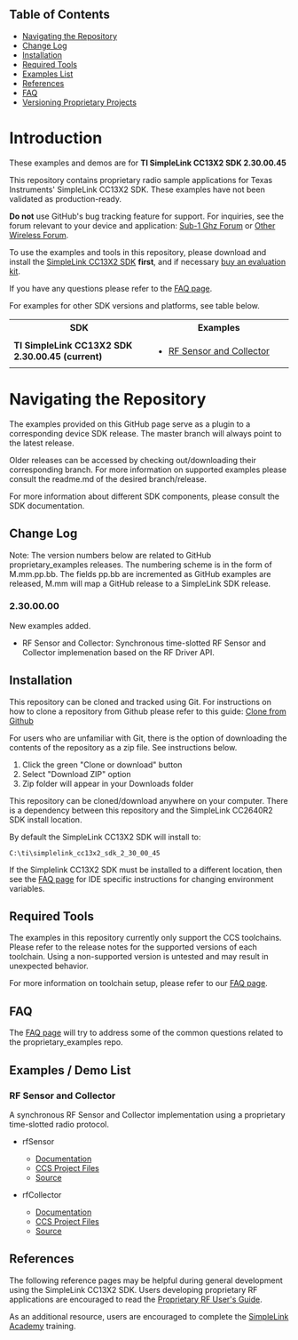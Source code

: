 ## Table of Contents

* [Navigating the Repository](#navigating-the-repository)
* [Change Log](#change-log)
* [Installation](#installation)
* [Required Tools](#required-tools)
* [Examples List](#examples--demo-list)
* [References](#references)
* [FAQ](docs/faq.md)
* [Versioning Proprietary Projects](docs/suggested_workflow.md)

# Introduction

These examples and demos are for **TI SimpleLink CC13X2 SDK 2.30.00.45**

This repository contains proprietary radio sample applications for
Texas Instruments' SimpleLink CC13X2 SDK. These examples have not been
validated as production-ready.

**Do not** use GitHub's bug tracking feature for support. For inquiries, see
the forum relevant to your device and application:
[Sub-1 Ghz Forum](https://e2e.ti.com/support/wireless-connectivity/sub-1-ghz/f/156) or [Other Wireless Forum](https://e2e.ti.com/support/wireless-connectivity/other-wireless/f/667).

To use the examples and tools in this repository, please download and install
the [SimpleLink CC13X2 SDK](http://www.ti.com/tool/SIMPLELINK-CC13X2-SDK)
**first**, and if necessary [buy an evaluation kit](http://www.ti.com/tool/LAUNCHXL-CC1352R1).

If you have any questions please refer to the [FAQ page](docs/faq.md).

For examples for other SDK versions and platforms, see table below.

<table>
  <tbody>
    <tr>
      <th width = 50%>SDK</th>
      <th>Examples</th>
    </tr>
    <tr>
      <td>
        <b>TI SimpleLink CC13X2 SDK 2.30.00.45 (current)</b>
      </td>
      <td>
        <ul>
          <li><a href="#rf-sensor-and-collector">RF Sensor and Collector</a></li>
        </ul>
      </td>
    </tr>
  </tbody>
</table>

# Navigating the Repository

The examples provided on this GitHub page serve as a plugin to a corresponding
device SDK release. The master branch will always point to the latest release.

Older releases can be accessed by checking out/downloading their corresponding
branch. For more information on supported examples
please consult the readme.md of the desired branch/release.

For more information about different SDK components, please consult the
SDK documentation.

## Change Log

Note: The version numbers below are related to GitHub proprietary_examples
releases. The numbering scheme is in the form of M.mm.pp.bb. The fields pp.bb
are incremented as GitHub examples are released, M.mm will map a GitHub
release to a SimpleLink SDK release.

### 2.30.00.00
New examples added.
* RF Sensor and Collector: Synchronous time-slotted RF Sensor and Collector implemenation based on the RF Driver API.

## Installation

This repository can be cloned and tracked using Git. For instructions on how to
clone a repository from Github please refer to this guide:
[Clone from Github](https://help.github.com/articles/cloning-a-repository/)

For users who are unfamiliar with Git, there is the option of downloading the
contents of the repository as a zip file. See instructions below.

1. Click the green "Clone or download" button
1. Select "Download ZIP" option
1. Zip folder will appear in your Downloads folder

This repository can be cloned/download anywhere on your computer. There is a
dependency between this repository and the SimpleLink CC2640R2 SDK install
location.

By default the SimpleLink CC13X2 SDK will install to:

    C:\ti\simplelink_cc13x2_sdk_2_30_00_45

If the Simplelink CC13X2 SDK must be installed to a different location, then
see the [FAQ page](docs/faq.md) for IDE specific instructions for changing
environment variables.

## Required Tools

The examples in this repository currently only support the CCS toolchains.
Please refer to the release notes for the supported versions of each
toolchain. Using a non-supported version is untested and may result in
unexpected behavior.

For more information on toolchain setup, please refer to our
[FAQ page](docs/faq.md).

## FAQ

The [FAQ page](docs/faq.md) will try to address some of the common questions
related to the proprietary_examples repo.

## Examples / Demo List

### RF Sensor and Collector

A synchronous RF Sensor and Collector implementation using a proprietary
time-slotted radio protocol.

* rfSensor
    * [Documentation](examples/rtos/CC1352R1_LAUNCHXL/rfSensor/README.md)
    * [CCS Project Files](examples/rtos/CC1352R1_LAUNCHXL/rfSensor/tirtos/ccs)
    * [Source](examples/rtos/CC1352R1_LAUNCHXL/rfSensor/src)


* rfCollector
    * [Documentation](examples/rtos/CC1352R1_LAUNCHXL/rfCollector/README.md)
    * [CCS Project Files](examples/rtos/CC1352R1_LAUNCHXL/rfCollector/tirtos/ccs)
    * [Source](examples/rtos/CC1352R1_LAUNCHXL/rfCollector/src)

## References

The following reference pages may be helpful during general development using
the SimpleLink CC13X2 SDK. Users developing proprietary RF applications are
encouraged to read the [Proprietary RF User's Guide](http://dev.ti.com/tirex/#/?link=Software%2FSimpleLink%20CC13x2%20SDK%2FDocuments%2FProprietary%20RF%2FProprietary%20RF%20User's%20Guide).

As an additional resource, users are encouraged to complete the
[SimpleLink Academy](http://dev.ti.com/tirex/#/?link=Software%2FSimpleLink%20CC13x2%20SDK%2FSimpleLink%20Academy)
training.

